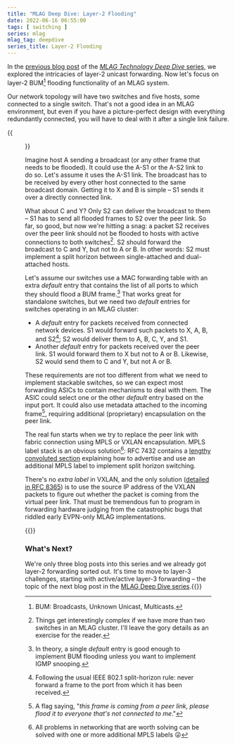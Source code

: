 ```yaml
---
title: "MLAG Deep Dive: Layer-2 Flooding"
date: 2022-06-16 06:55:00
tags: [ switching ]
series: mlag
mlag_tag: deepdive
series_title: Layer-2 Flooding
---
```

In the [previous blog post](/2022/06/mlag-deep-dive-mac-learning.html) of the [*MLAG Technology Deep Dive* series](/series/mlag.html#technology-deep-dive), we explored the intricacies of layer-2 unicast forwarding. Now let's focus on layer-2 BUM[^BUM] flooding functionality of an MLAG system. 

Our network topology will have two switches and five hosts, some connected to a single switch. That's not a good idea in an MLAG environment, but even if you have a picture-perfect design with everything redundantly connected, you will have to deal with it after a single link failure.
<!--more-->
{{<figure src="/2022/06/MLAG-topology.jpg" caption="Simple MLAG topology">}}

[^BUM]: BUM: Broadcasts, Unknown Unicast, Multicasts.

Imagine host A sending a broadcast (or any other frame that needs to be flooded). It could use the A-S1 or the A-S2 link to do so. Let's assume it uses the A-S1 link. The broadcast has to be received by every other host connected to the same broadcast domain. Getting it to X and B is simple – S1 sends it over a directly connected link.

What about C and Y? Only S2 can deliver the broadcast to them – S1 has to send all flooded frames to S2 over the peer link. So far, so good, but now we're hitting a snag: a packet S2 receives over the peer link should not be flooded to hosts with active connections to both switches[^M1]. S2 should forward the broadcast to C and Y, but not to A or B. In other words: S2 must implement a split horizon between single-attached and dual-attached hosts.

[^M1]: Things get interestingly complex if we have more than two switches in an MLAG cluster. I'll leave the gory details as an exercise for the reader.

Let's assume our switches use a MAC forwarding table with an extra _default_ entry that contains the list of all ports to which they should flood a BUM frame.[^DF] That works great for standalone switches, but we need two _default_ entries for switches operating in an MLAG cluster:

[^DF]: In theory, a single _default_ entry is good enough to implement BUM flooding unless you want to implement IGMP snooping.

* A _default_ entry for packets received from connected network devices. S1 would forward such packets to X, A, B, and S2[^IEEESH]; S2 would deliver them to A, B, C, Y, and S1.
* Another _default_ entry for packets received over the peer link. S1 would forward them to X but not to A or B. Likewise, S2 would send them to C and Y, but not A or B.

[^IEEESH]: Following the usual IEEE 802.1 split-horizon rule: never forward a frame to the port from which it has been received.

These requirements are not too different from what we need to implement stackable switches, so we can expect most forwarding ASICs to contain mechanisms to deal with them. The ASIC could select one or the other _default_ entry based on the input port. It could also use metadata attached to the incoming frame[^PF], requiring additional (proprietary) encapsulation on the peer link.

[^PF]: A flag saying, "_this frame is coming from a peer link, please flood it to everyone that's not connected to me_."

The real fun starts when we try to replace the peer link with fabric connection using MPLS or VXLAN encapsulation. MPLS label stack is an obvious solution[^ML]: RFC 7432 contains a [lengthy convoluted section](https://datatracker.ietf.org/doc/html/rfc7432#section-8.3) explaining how to advertise and use an additional MPLS label to implement split horizon switching. 

There's no _extra label_ in VXLAN, and the only solution ([detailed in RFC 8365](https://datatracker.ietf.org/doc/html/rfc8365#section-8.3.1)) is to use the source IP address of the VXLAN packets to figure out whether the packet is coming from the virtual peer link. That must be tremendous fun to program in forwarding hardware judging from the catastrophic bugs that riddled early EVPN-only MLAG implementations.

[^ML]: All problems in networking that are worth solving can be solved with one or more additional MPLS labels 😜

{{<next-in-series page="/posts/2022/06/mlag-active-active-layer3.md">}}
### What's Next?

We're only three blog posts into this series and we already got layer-2 forwarding sorted out. It's time to move to layer-3 challenges, starting with active/active layer-3 forwarding – the topic of the next blog post in the [MLAG Deep Dive series](/series/mlag.html#technology-deep-dive).{{</next-in-series>}}
